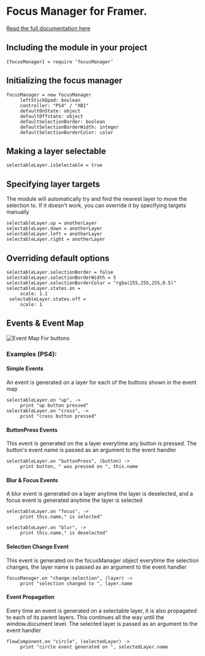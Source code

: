 # Focus Manager for Framer.
[Read the full documentation here](https://medium.com/@rohan.k/prototyping-for-tv-screens-with-framer-a22f57c098a2 "Google's Homepage")

## Including the module in your project
```
{focusManager} = require ‘focusManager’
```

## Initializing the focus manager
```
focusManager = new focusManager
     leftStickDpad: boolean
     controller: "PS4" / "XB1"
     defaultOnState: object
     defaultOffstate: object
     defaultSelectionBorder: boolean
     defaultSelectionBorderWidth: integer
     defaultSelectionBorderColor: color
```
## Making a layer selectable
`selectableLayer.isSelectable = true`

## Specifying layer targets
The module will automatically try and find the nearest layer to move the selection to. If it doesn't work, you can override it by specifying targets manually
```
selectableLayer.up = anotherLayer
selectableLayer.down = anotherLayer
selectableLayer.left = anotherLayer
selectableLayer.right = anotherLayer
```

## Overriding default options
```
selectableLayer.selectionBorder = false
selectableLayer.selectionBorderWidth = 5
selectableLayer.selectionBorderColor = "rgba(255,255,255,0.5)"
selectableLayer.states.on =
     scale: 1.1
 selectableLayer.states.off =
     scale: 1
 ```
 
 ## Events & Event Map
 ![Event Map For buttons](https://cdn-images-1.medium.com/max/2000/1*kqzcdTw5ywNYhwqHitRCUA.png "Event Map For buttons")

### Examples (PS4):

#### Simple Events
An event is generated on a layer for each of the buttons shown in the event map
```
selectableLayer.on "up", ->
     print "up button pressed"
selectableLayer.on "cross", ->
     print "cross button pressed"
``` 

#### ButtonPress Events
This event is generated on the a layer everytime any button is pressed. The button's event name is passed as an argument to the event handler
```
selectableLayer.on "buttonPress", (button) ->
     print button, " was pressed on ", this.name
```

#### Blur & Focus Events
A blur event is generated on a layer anytime the layer is deselected, and a focus event is generated anytime the layer is selected
```
selectableLayer.on "focus", ->
     print this.name," is selected"
     
selectableLayer.on "blur", ->
     print this.name," is deselected"
```

#### Selection Change Event
This event is generated on the focusManager object everytime the selection changes, the layer name is passed as an argument to the event handler
```
focusManager.on "change:selection", (layer) ->
     print "selection changed to ", layer.name
```
#### Event Propagation
Every time an event is generated on a selectable layer,  it is also propagated to each of its parent layers. 
This continues all the way until the window.document level. The selected layer is passed as an argument to the event handler
```
flowComponent.on "circle", (selectedLayer) ->
     print "circle event generated on ", selectedLayer.name
```
